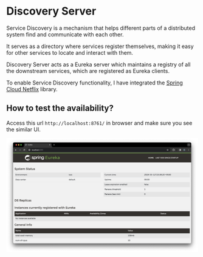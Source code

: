 # Discovery Server

Service Discovery is a mechanism that helps different parts of a distributed system find and communicate with each other. 

It serves as a directory where services register themselves, making it easy for other services to locate and interact with them.

Discovery Server acts as a Eureka server which maintains a registry of all the downstream services, which are registered as Eureka clients. 

To enable Service Discovery functionality, I have integrated the [Spring Cloud Netflix](https://spring.io/projects/spring-cloud-netflix) library.

## How to test the availability?

Access this url `http://localhost:8761/` in browser and make sure you see the similar UI.

![Discovery Server ](../images/discovery-server-ui.png)
